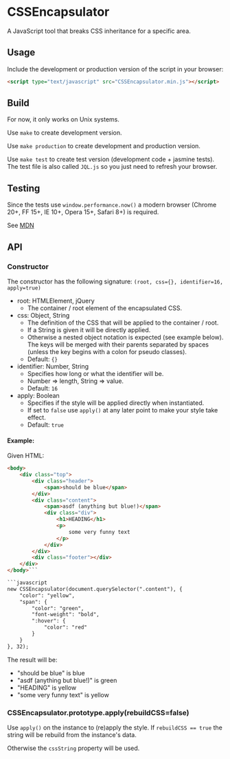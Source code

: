 # CSSEncapsulator

A JavaScript tool that breaks CSS inheritance for a specific area.

## Usage

Include the development or production version of the script in your browser:

```html
<script type="text/javascript" src="CSSEncapsulator.min.js"></script>
```


## Build


For now, it only works on Unix systems.

Use `make` to create development version.

Use `make production` to create development and production version.

Use `make test` to create test version (development code + jasmine tests). The test file is also called `JQL.js` so you just need to refresh your browser.


## Testing

Since the tests use `window.performance.now()` a modern browser (Chrome 20+, FF 15+, IE 10+, Opera 15+, Safari 8+) is required.

See [MDN](https://developer.mozilla.org/en-US/docs/Web/API/Performance/now)


## API

### Constructor

The constructor has the following signature:
`(root, css={}, identifier=16, apply=true)`

- root: HTMLElement, jQuery
    - The container  / root element of the encapsulated CSS.
- css: Object, String
    - The definition of the CSS that will be applied to the container / root.
    - If a String is given it will be directly applied.
    - Otherwise a nested object notation is expected (see example below). The keys will be merged with their parents separated by spaces (unless the key begins with a colon for pseudo classes).
    - Default: `{}`
- identifier: Number, String
    - Specifies how long or what the identifier will be.
    - Number => length, String => value.
    - Default: `16`
- apply: Boolean
    - Specifies if the style will be applied directly when instantiated.
    - If set to `false` use `apply()` at any later point to make your style take effect.
    - Default: `true`


#### Example:

Given HTML:

```html
<body>
    <div class="top">
        <div class="header">
            <span>should be blue</span>
        </div>
        <div class="content">
            <span>asdf (anything but blue!)</span>
            <div class="div">
                <h1>HEADING</h1>
                <p>
                    some very funny text
                </p>
            </div>
        </div>
        <div class="footer"></div>
    </div>
</body>```

```javascript
new CSSEncapsulator(document.querySelector(".content"), {
    "color": "yellow",
    "span": {
        "color": "green",
        "font-weight": "bold",
        ":hover": {
            "color": "red"
        }
    }
}, 32);
```

The result will be:
- "should be blue" is blue
- "asdf (anything but blue!)" is green
- "HEADING" is yellow
- "some very funny text" is yellow

### CSSEncapsulator.prototype.apply(rebuildCSS=false)

Use `apply()` on the instance to (re)apply the style. If `rebuildCSS == true` the string will be rebuild from the instance's data.

Otherwise the `cssString` property will be used.

